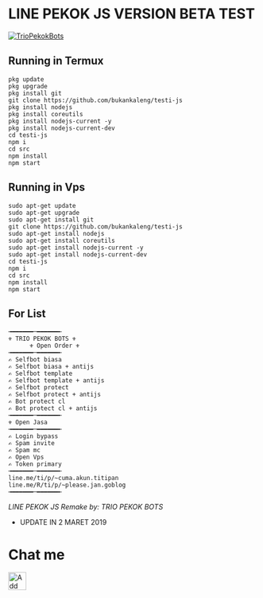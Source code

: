 # LINE PEKOK JS VERSION BETA TEST
[![TrioPekokBots](https://avatars2.githubusercontent.com/u/46437025?s=460&v=4)](http://line.me/ti/p/~cuma.akun.titipan)

## Running in Termux
```
pkg update
pkg upgrade
pkg install git
git clone https://github.com/bukankaleng/testi-js
pkg install nodejs
pkg install coreutils
pkg install nodejs-current -y
pkg install nodejs-current-dev
cd testi-js
npm i
cd src
npm install
npm start

```
## Running in Vps
```
sudo apt-get update
sudo apt-get upgrade
sudo apt-get install git
git clone https://github.com/bukankaleng/testi-js
sudo apt-get install nodejs
sudo apt-get install coreutils
sudo apt-get install nodejs-current -y
sudo apt-get install nodejs-current-dev
cd testi-js
npm i
cd src
npm install
npm start

```
## For List
```
╼━━━━━━─━━━━━━╾
⚜ TRIO PEKOK BOTS ⚜
      ⚜ Open Order ⚜
╼━━━━━━─━━━━━━╾
✍ Selfbot biasa
✍ Selfbot biasa + antijs
✍ Selfbot template
✍ Selfbot template + antijs
✍ Selfbot protect
✍ Selfbot protect + antijs
✍ Bot protect cl
✍ Bot protect cl + antijs
╼━━━━━━─━━━━━━╾
⚜ Open Jasa
╼━━━━━━─━━━━━━╾
✍ Login bypass
✍ Spam invite
✍ Spam mc
✍ Open Vps 
✍ Token primary 
╼━━━━━━─━━━━━━╾
line.me/ti/p/~cuma.akun.titipan
line.me/R/ti/p/~please.jan.goblog
╼━━━━━━─━━━━━━╾

```
*LINE PEKOK JS*
*Remake by: TRIO PEKOK BOTS*

- UPDATE IN
2 MARET 2019

# Chat me
<a href="https://line.me/R/ti/p/~cuma.akun.titipan"><img height="36" border="0" alt="Add Friend" src="https://scdn.line-apps.com/n/line_add_friends/btn/en.png"></a>
